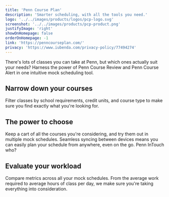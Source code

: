 ```yaml
---
title: 'Penn Course Plan'
description: 'Smarter scheduling, with all the tools you need.'
logo: '../../images/products/logos/pcp-logo.svg'
screenshot: '../../images/products/pcp-product.png'
justifyImage: 'right'
showOnHomepage: false
orderOnHomepage: -1
link: 'https://penncourseplan.com/'
privacy: 'https://www.iubenda.com/privacy-policy/77494274'
---
```


There's lots of classes you can take at Penn, but which ones actually suit your needs? Harness the power of Penn Course Review and Penn Course Alert in one intuitive mock scheduling tool.

## Narrow down your courses

Filter classes by school requirements, credit units, and course type to make sure you find exactly what you're looking for.

## The power to choose

Keep a cart of all the courses you're considering, and try them out in multiple mock schedules. Seamless syncing between devices means you can easily plan your schedule from anywhere, even on the go. Penn InTouch who?

## Evaluate your workload

Compare metrics across all your mock schedules. From the average work required to average hours of class per day, we make sure you're taking everything into consideration.
